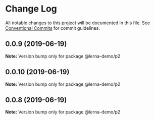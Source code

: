 # Change Log

All notable changes to this project will be documented in this file.
See [Conventional Commits](https://conventionalcommits.org) for commit guidelines.

## 0.0.9 (2019-06-19)

**Note:** Version bump only for package @lerna-demo/p2





## 0.0.10 (2019-06-19)

**Note:** Version bump only for package @lerna-demo/p2





## 0.0.8 (2019-06-19)

**Note:** Version bump only for package @lerna-demo/p2
